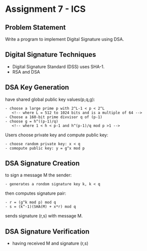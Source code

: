 # Assignment 7 - ICS #

## Problem Statement ##

Write a program to implement Digital Signature using DSA.

## Digital Signature Techniques ##

- Digital Signature Standard (DSS) uses SHA-1.
- RSA and DSA

## DSA Key Generation ##

have shared global public key values(p,q,g):

    - choose a large prime p with 2^L-1 < p < 2^L
       <!-- where L = 512 to 1024 bits and is a multiple of 64 -->
    - Choose a 160-bit prime divvisor q of (p-1)
    - choose g = h^((p-1)/q)
       <!-- where 1 < h < p-1 and h^(p-1)/q mod p >1 -->

Users choose private key and compute public key:

    - choose random private key: x < q
    - comopute public key: y = g^x mod p

## DSA Signature Creation ##

to sign a message M the sender:

    - generates a rondom signature key k, k < q

then computes signature pair:

    - r = (g^k mod p) mod q
    - s = (k^-1)(SHA(M) + x*r) mod q

sends signature (r,s) with message M.

## DSA Signature Verification ##

- having received M and signature (r,s)
